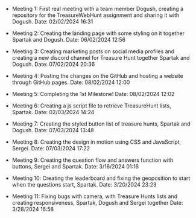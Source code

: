 
- Meeting 1: First real meeting with a team member Dogush, creating a repository for the TreasureWebHunt assignment and sharing it with Dogush. Date: 02/02/2024 16:31

- Meeting 2: Creating the landing page with some styling on it together Spartak and Dogush. Date: 06/02/2024 12:56

- Meeting 3: Creating marketing posts on social media profiles and creating a new discord channel for Treasure Hunt together Spartak and Dogush. Date: 07/02/2024 20:36

- Meeting 4: Posting the changes on the GitHub and hosting a website through GitHub pages. Date: 08/02/2024 12:00

- Meeting 5: Completing the 1st Milestone! Date: 08/02/2024 12:02

- Meeting 6: Creating a js script file to retrieve TreasureHunt lists, Spartak. Date: 02/03/2024 14:24

- Meeting 7: Creating the styled button list of treasure hunts, Spartak and Dogush. Date: 07/03/2024 13:48

- Meeting 8: Creating the design in motion using CSS and JavaScript, Sergei. Date: 07/03/2024 17:22

- Meeting 9: Creating the question flow and answers function with buttons, Sergei and Spartak. Date: 3/16/2024 01:16

- Meeting 10: Creating the leaderboard and fixing the geoposition to start when the questions start, Spartak. Date: 3/20/2024 23:23

- Meeting 11: Fixing bugs with camera, with Treasure Hunts lists and creating responsiveness, Spartak, Dogush and Sergei together Date: 3/28/2024 16:58

